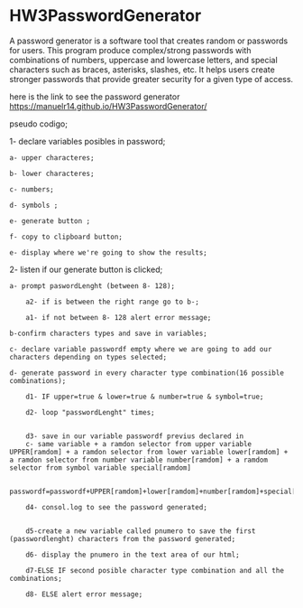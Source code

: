 # HW3PasswordGenerator



A password generator is a software tool that creates random or passwords for users. This program produce complex/strong passwords with combinations of numbers, uppercase and lowercase letters, and special characters such as braces, asterisks, slashes, etc. It helps users create stronger passwords that provide greater security for a given type of access.

here is the link to see the password generator https://manuelr14.github.io/HW3PasswordGenerator/





pseudo codigo;

1- declare variables posibles in password;

    a- upper characteres;

    b- lower characteres;

    c- numbers;

    d- symbols ;

    e- generate button ;

    f- copy to clipboard button;

    e- display where we're going to show the results;

2- listen if our generate button is clicked;

    a- prompt paswordLenght (between 8- 128);

        a2- if is between the right range go to b-;

        a1- if not between 8- 128 alert error message;

    b-confirm characters types and save in variables;

    c- declare variable passwordf empty where we are going to add our    characters depending on types selected;

    d- generate password in every character type combination(16 possible combinations);

        d1- IF upper=true & lower=true & number=true & symbol=true;

        d2- loop "passwordLenght" times;


        d3- save in our variable passwordf previus declared in 
        c- same variable + a ramdon selector from upper variable UPPER[ramdom] + a ramdon selector from lower variable lower[ramdom] + a ramdon selector from number variable number[ramdom] + a ramdom selector from symbol variable special[ramdom] 

            passwordf=passwordf+UPPER[ramdom]+lower[ramdom]+number[ramdom]+special[ramdom];

        d4- consol.log to see the password generated;
        

        d5-create a new variable called pnumero to save the first        (passwordlenght) characters from the password generated;

        d6- display the pnumero in the text area of our html;

        d7-ELSE IF second posible character type combination and all the combinations;

        d8- ELSE alert error message;
